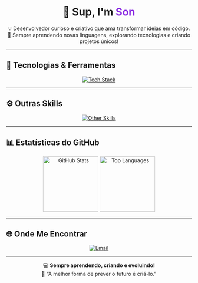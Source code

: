 <h1 align="center">👋 Sup, I'm <span style="color:#8A2BE2;">Son</span></h1>

<p align="center">
  💡 Desenvolvedor curioso e criativo que ama transformar ideias em código.<br>
  🚀 Sempre aprendendo novas linguagens, explorando tecnologias e criando projetos únicos!
</p>

---

## 🧠 Tecnologias & Ferramentas

<p align="center">
  <a href="https://skillicons.dev">
    <img src="https://skillicons.dev/icons?i=html,css,js,py,java,vscode" alt="Tech Stack" />
  </a>
</p>

---

## ⚙️ Outras Skills

<p align="center">
  <a href="https://skillicons.dev">
    <img src="https://skillicons.dev/icons?i=git,figma," alt="Other Skills" />
  </a>
</p>

---

## 📊 Estatísticas do GitHub

<p align="center">
  <img height="150" src="https://github-readme-stats.vercel.app/api?username=Niximkk&theme=dracula&show_icons=true&include_all_commits=true" alt="GitHub Stats" />
  <img height="150" src="https://github-readme-stats.vercel.app/api/top-langs/?username=Niximkk&theme=dracula&layout=compact" alt="Top Languages" />
</p>

---

## 🌐 Onde Me Encontrar

<p align="center">
  <a href="mailto:hs482075@gmail.com">
    <img src="https://img.shields.io/badge/Email-D14836?style=for-the-badge&logo=gmail&logoColor=white" alt="Email" />
  </a>
</p>

---

<p align="center">
  💻 <strong>Sempre aprendendo, criando e evoluindo!</strong><br>
  🌱 “A melhor forma de prever o futuro é criá-lo.”
</p>
